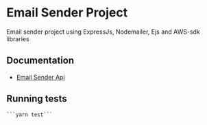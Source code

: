 # Email Sender Project
Email sender project using ExpressJs, Nodemailer, Ejs and AWS-sdk libraries

## Documentation
   * [Email Sender Api](http://localhost:8080/api-docs)

## Running tests         
    ```yarn test```
